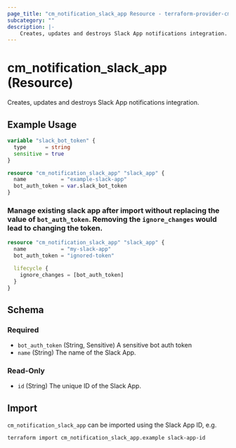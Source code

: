 ```yaml
---
page_title: "cm_notification_slack_app Resource - terraform-provider-cm"
subcategory: ""
description: |-
    Creates, updates and destroys Slack App notifications integration.
---
```


# cm_notification_slack_app (Resource)

Creates, updates and destroys Slack App notifications integration.

## Example Usage
```terraform
variable "slack_bot_token" {
  type      = string
  sensitive = true
}

resource "cm_notification_slack_app" "slack_app" {
  name           = "example-slack-app"
  bot_auth_token = var.slack_bot_token
}
```

### Manage existing slack app after import without replacing the value of `bot_auth_token`. Removing the `ignore_changes` would lead to changing the token.
```terraform
resource "cm_notification_slack_app" "slack_app" {
  name           = "my-slack-app"
  bot_auth_token = "ignored-token"

  lifecycle {
    ignore_changes = [bot_auth_token]
  }
}
```

<!-- schema generated by tfplugindocs -->
## Schema

### Required

- `bot_auth_token` (String, Sensitive) A sensitive bot auth token
- `name` (String) The name of the Slack App.

### Read-Only

- `id` (String) The unique ID of the Slack App.

## Import

`cm_notification_slack_app` can be imported using the Slack App ID, e.g.

```shell
terraform import cm_notification_slack_app.example slack-app-id
```
